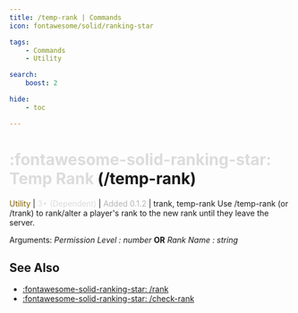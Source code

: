 ```yaml
---
title: /temp-rank | Commands
icon: fontawesome/solid/ranking-star

tags:
    - Commands
    - Utility

search:
    boost: 2

hide:
    - toc

---
```

# <p style="color: rgb(220,220,220); display: inline;">:fontawesome-solid-ranking-star: Temp Rank</p> (/temp-rank)
<div style="display:inline;">
<p style="color: #7F5F02; display: inline;">Utility</p> | <p style="color: rgb(220,220,220); display: inline;">3+ (Dependent)</p> | <p style="color: rgb(180,180,180); display: inline;"> Added 0.1.2</p> | trank, temp-rank
</div>
Use /temp-rank (or /trank) to rank/alter a player's rank to the new rank until they leave the server.

Arguments: _Permission Level : number_ **OR** _Rank Name : string_

## See Also
* [:fontawesome-solid-ranking-star: /rank](/Commands/specifics/rank/)
* [:fontawesome-solid-ranking-star: /check-rank](/Commands/specifics/checkrank/)